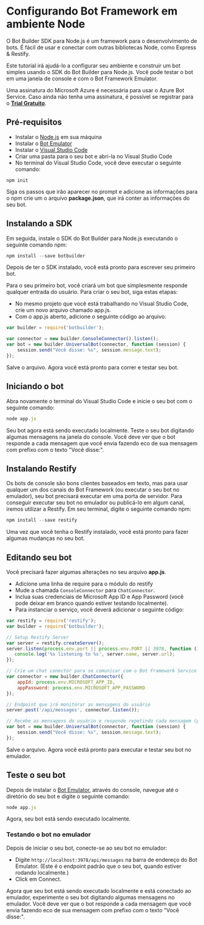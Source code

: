 # Configurando Bot Framework em ambiente Node

O Bot Builder SDK para Node.js é um framework para o desenvolvimento de bots. É fácil de usar e conectar com outras bibliotecas Node, como Express & Restify.

Este tutorial irá ajudá-lo a configurar seu ambiente e construir um bot simples usando o SDK do Bot Builder para Node.js. Você pode testar o bot em uma janela de console e com o Bot Framework Emulator.

Uma assinatura do Microsoft Azure é necessária para usar o Azure Bot Service. Caso ainda não tenha uma assinatura, é possível se registrar para o [**Trial Gratuito**](https://aka.ms/bots-azure-free).

## Pré-requisitos

* Instalar o [Node.js](https://nodejs.org/) em sua máquina
* Instalar o [Bot Emulator](http://emulator.botframework.com/)
* Instalar o [Visual Studio Code](http://code.visualstudio.com)
* Criar uma pasta para o seu bot e abri-la no Visual Studio Code
* No terminal do Visual Studio Code, você deve executar o seguinte comando:

```javascript=
npm init
```

Siga os passos que irão aparecer no prompt e adicione as informações para o npm crie um o  arquivo **package.json**, que irá conter as informações do seu bot.

## Instalando a SDK

Em seguida, instale o SDK do Bot Builder para Node.js executando o seguinte comando npm:

```javascript
npm install --save botbuilder
```

Depois de ter o SDK instalado, você está pronto para escrever seu primeiro bot.

Para o seu primeiro bot, você criará um bot que simplesmente responde qualquer entrada do usuário. Para criar o seu bot, siga estas etapas:

* No mesmo projeto que você está trabalhando no Visual Studio Code, crie um novo arquivo chamado app.js.
* Com o app.js aberto, adicione o seguinte código ao arquivo:

```javascript
var builder = require('botbuilder');

var connector = new builder.ConsoleConnector().listen();
var bot = new builder.UniversalBot(connector, function (session) {
    session.send("Você disse: %s", session.message.text);
});
```

Salve o arquivo. Agora você está pronto para correr e testar seu bot.

## Iniciando o bot

Abra novamente o terminal do Visual Studio Code e inicie o seu bot com o seguinte comando:

```javascript
node app.js
```

Seu bot agora está sendo executado localmente. Teste o seu bot digitando algumas mensagens na janela do console. Você deve ver que o bot responde a cada mensagem que você envia fazendo eco de sua mensagem com prefixo com o texto "Você disse:".

## Instalando Restify

Os bots de console são bons clientes baseados em texto, mas para usar qualquer um dos canais do Bot Framework (ou executar o seu bot no emulador), seu bot precisará executar em uma porta de servidor. Para conseguir executar seu bot no emulador ou publicá-lo em algum canal, iremos utilizar a Restify. Em seu terminal, digite o seguinte comando npm:

```javascript
npm install --save restify
```

Uma vez que você tenha o Restify instalado, você está pronto para fazer algumas mudanças no seu bot.

## Editando seu bot

Você precisará fazer algumas alterações no seu arquivo **app.js**.

* Adicione uma linha de require para o módulo do restify
* Mude a chamada ```ConsoleConnector``` para ```ChatConnector```.
* Inclua suas credenciais de Microsoft App ID e App Password (você pode deixar em branco quando estiver testando localmente).
* Para instanciar o serviço, você deverá adicionar o seguinte código:

```javascript
var restify = require('restify');
var builder = require('botbuilder');

// Setup Restify Server
var server = restify.createServer();
server.listen(process.env.port || process.env.PORT || 3978, function () {
   console.log('%s listening to %s', server.name, server.url);
});

// Crie um chat conector para se comunicar com o Bot Framework Service
var connector = new builder.ChatConnector({
    appId: process.env.MICROSOFT_APP_ID,
    appPassword: process.env.MICROSOFT_APP_PASSWORD
});

// Endpoint que irá monitorar as mensagens do usuário
server.post('/api/messages', connector.listen());

// Recebe as mensagens do usuário e responde repetindo cada mensagem (prefixado com 'Você disse:')
var bot = new builder.UniversalBot(connector, function (session) {
    session.send("Você disse: %s", session.message.text);
});
```

Salve o arquivo. Agora você está pronto para executar e testar seu bot no emulador.

## Teste o seu bot

Depois de instalar o [Bot Emulator](https://docs.microsoft.com/pt-BR/bot-framework/bot-service-debug-emulator), através do console, navegue até o diretório do seu bot e digite o seguinte comando:

```javascript
node app.js
```

Agora, seu bot está sendo executado localmente.

### Testando o bot no emulador

Depois de iniciar o seu bot, conecte-se ao seu bot no emulador:

* Digite ```http://localhost:3978/api/messages``` na barra de endereço do Bot Emulator. (Este é o endpoint padrão que o seu bot, quando estiver rodando localmente.)
* Click em Connect.

Agora que seu bot está sendo executado localmente e está conectado ao emulador, experimente o seu bot digitando algumas mensagens no emulador. Você deve ver que o bot responde a cada mensagem que você envia fazendo eco de sua mensagem com prefixo com o texto "Você disse:".
